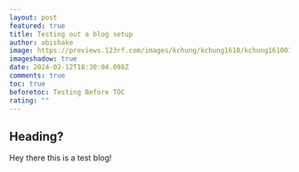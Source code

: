 ```yaml
---
layout: post
featured: true
title: Testing out a blog setup
author: abishake
image: https://previews.123rf.com/images/kchung/kchung1610/kchung161001354/64508202-test-written-by-hand-hand-writing-on-transparent-board-photo.jpg
imageshadow: true
date: 2024-02-12T18:30:04.098Z
comments: true
toc: true
beforetoc: Testing Before TOC
rating: ""
---
```

## H﻿eading?

H﻿ey there this is a test blog!